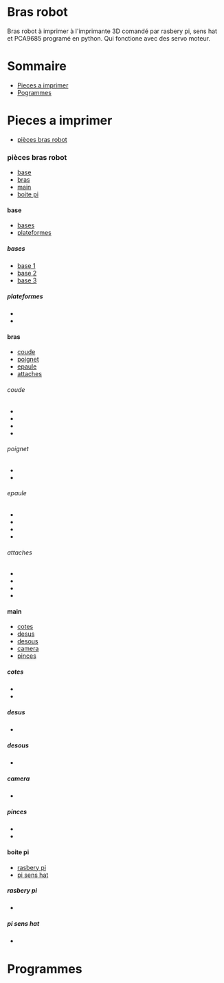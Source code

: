 Bras robot
==========

Bras robot à imprimer à l'imprimante 3D comandé par rasbery pi, sens hat et PCA9685 programé en python. Qui fonctione avec des
servo moteur.


Sommaire
========

  + [Pieces a imprimer](#pieces-a-imprimer)
  + [Pogrammes](#programmes)


Pieces a imprimer
=================

+ [pièces bras robot](#pièces-bras-robot)


### pièces bras robot 

+ [base](#base)
+ [bras](#bras)
+ [main](#main)
+ [boite pi](#boite-pi)

#### base

+ [bases](#bases)
+ [plateformes](#plateformes)

##### bases

+ [base 1](bras-robot/pieces/base_bras_robot-1_(x1).stl)
+ [base 2](bras-robot/pieces/base_bras_robot_2_(x1).stl)
+ [base 3](bras-robot/pieces/base_bras_robot_3_(x1).stl)

##### plateformes

+ []()
+ []()


#### bras

+ [coude](#coude)
+ [poignet](#poignet)
+ [epaule](#epaule)
+ [attaches](#attaches)

###### coude

+ []()
+ []()
+ []()
+ []()

###### poignet

+ []()
+ []()

###### epaule

+ []()
+ []()
+ []()
+ []()

###### attaches

+ []()
+ []()
+ []()
+ []()


#### main

+ [cotes](#cotes)
+ [desus](#desus)
+ [desous](#desous)
+ [camera](#camera)
+ [pinces](#pinces)

##### cotes

+ []()
+ []()

##### desus

+ []()

##### desous

+ []()

##### camera

+ []()

##### pinces

+ []()
+ []()


#### boite pi

+ [rasbery pi](#rasbery-pi)
+ [pi sens hat](#pi-sens-hat)

##### rasbery pi
+ []()
##### pi sens hat
+ []()


Programmes
==========
